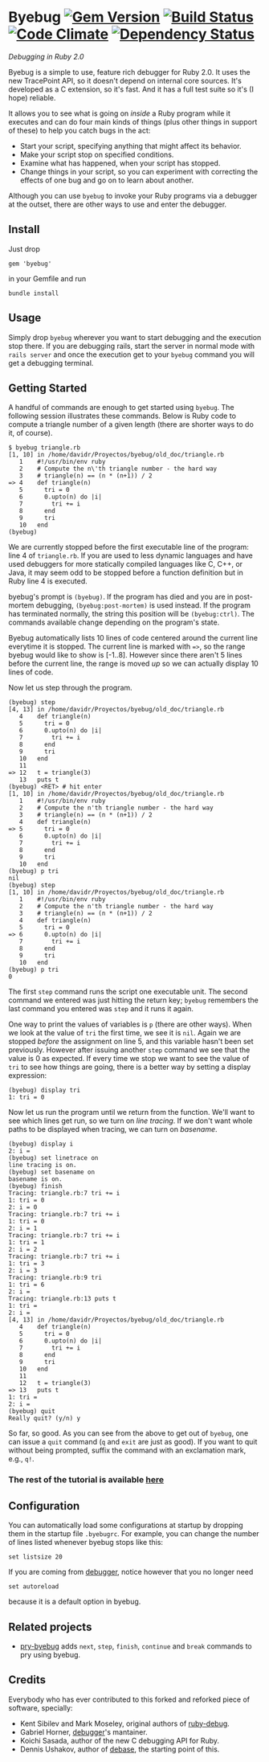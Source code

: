 # Byebug [![Gem Version](https://badge.fury.io/rb/byebug.png)](http://badge.fury.io/rb/byebug) [![Build Status](https://secure.travis-ci.org/deivid-rodriguez/byebug.png)](http://travis-ci.org/deivid-rodriguez/byebug) [![Code Climate](https://codeclimate.com/github/deivid-rodriguez/byebug.png)](https://codeclimate.com/github/deivid-rodriguez/byebug) [![Dependency Status](https://gemnasium.com/deivid-rodriguez/byebug.png)](https://gemnasium.com/deivid-rodriguez/byebug)

_Debugging in Ruby 2.0_

Byebug is a simple to use, feature rich debugger for Ruby 2.0. It uses the new
TracePoint API, so it doesn't depend on internal core sources. It's developed as
a C extension, so it's fast. And it has a full test suite so it's (I hope)
reliable.

It allows you to see what is going on _inside_ a Ruby program while it executes
and can do four main kinds of things (plus other things in support of these) to
help you catch bugs in the act:

* Start your script, specifying anything that might affect its behavior.
* Make your script stop on specified conditions.
* Examine what has happened, when your script has stopped.
* Change things in your script, so you can experiment with correcting the
effects of one bug and go on to learn about another.

Although you can use `byebug` to invoke your Ruby programs via a debugger at the
outset, there are other ways to use and enter the debugger.


## Install

Just drop

    gem 'byebug'

in your Gemfile and run

    bundle install


## Usage

Simply drop `byebug` wherever you want to start debugging and the execution
stop there. If you are debugging rails, start the server in normal mode with
`rails server` and once the execution get to your `byebug` command you will get
a debugging terminal.

## Getting Started

A handful of commands are enough to get started using `byebug`. The following
session illustrates these commands. Below is Ruby code to compute a triangle
number of a given length (there are shorter ways to do it, of course).

```
$ byebug triangle.rb
[1, 10] in /home/davidr/Proyectos/byebug/old_doc/triangle.rb
   1    #!/usr/bin/env ruby
   2    # Compute the n\'th triangle number - the hard way
   3    # triangle(n) == (n * (n+1)) / 2
=> 4    def triangle(n)
   5      tri = 0
   6      0.upto(n) do |i|
   7        tri += i
   8      end
   9      tri
   10   end
(byebug)
```

We are currently stopped before the first executable line of the program: line 4
of `triangle.rb`. If you are used to less dynamic languages and have used
debuggers for more statically compiled languages like C, C++, or Java, it may
seem odd to be stopped before a function definition but in Ruby line 4 is
executed.

byebug's prompt is `(byebug)`. If the program has died and you are in
post-mortem debugging, `(byebug:post-mortem)` is used instead. If the program
has terminated normally, the string this position will be `(byebug:ctrl)`. The
commands available change depending on the program's state.

Byebug automatically lists 10 lines of code centered around the current line
everytime it is stopped. The current line is marked with `=>`, so the range
byebug would like to show is [-1..8]. However since there aren't 5 lines before
the current line, the range is moved _up_ so we can actually display 10 lines
of code.

Now let us step through the program.

```
(byebug) step
[4, 13] in /home/davidr/Proyectos/byebug/old_doc/triangle.rb
   4    def triangle(n)
   5      tri = 0
   6      0.upto(n) do |i|
   7        tri += i
   8      end
   9      tri
   10   end
   11
=> 12   t = triangle(3)
   13   puts t
(byebug) <RET> # hit enter
[1, 10] in /home/davidr/Proyectos/byebug/old_doc/triangle.rb
   1    #!/usr/bin/env ruby
   2    # Compute the n'th triangle number - the hard way
   3    # triangle(n) == (n * (n+1)) / 2
   4    def triangle(n)
=> 5      tri = 0
   6      0.upto(n) do |i|
   7        tri += i
   8      end
   9      tri
   10   end
(byebug) p tri
nil
(byebug) step
[1, 10] in /home/davidr/Proyectos/byebug/old_doc/triangle.rb
   1    #!/usr/bin/env ruby
   2    # Compute the n'th triangle number - the hard way
   3    # triangle(n) == (n * (n+1)) / 2
   4    def triangle(n)
   5      tri = 0
=> 6      0.upto(n) do |i|
   7        tri += i
   8      end
   9      tri
   10   end
(byebug) p tri
0
```

The first `step` command runs the script one executable unit. The second command
we entered was just hitting the return key; `byebug` remembers the last command
you entered was `step` and it runs it again.

One way to print the values of variables is `p` (there are other ways). When we
look at the value of `tri` the first time, we see it is `nil`. Again we are
stopped _before_ the assignment on line 5, and this variable hasn't been set
previously. However after issuing another `step` command we see that the value
is 0 as expected. If every time we stop we want to see the value of `tri` to see
how things are going, there is a better way by setting a display expression:

```
(byebug) display tri
1: tri = 0
```

Now let us run the program until we return from the function. We'll want to see
which lines get run, so we turn on _line tracing_. If we don't want whole paths
to be displayed when tracing, we can turn on _basename_.

```
(byebug) display i
2: i =
(byebug) set linetrace on
line tracing is on.
(byebug) set basename on
basename is on.
(byebug) finish
Tracing: triangle.rb:7 tri += i
1: tri = 0
2: i = 0
Tracing: triangle.rb:7 tri += i
1: tri = 0
2: i = 1
Tracing: triangle.rb:7 tri += i
1: tri = 1
2: i = 2
Tracing: triangle.rb:7 tri += i
1: tri = 3
2: i = 3
Tracing: triangle.rb:9 tri
1: tri = 6
2: i =
Tracing: triangle.rb:13 puts t
1: tri =
2: i =
[4, 13] in /home/davidr/Proyectos/byebug/old_doc/triangle.rb
   4    def triangle(n)
   5      tri = 0
   6      0.upto(n) do |i|
   7        tri += i
   8      end
   9      tri
   10   end
   11
   12   t = triangle(3)
=> 13   puts t
1: tri =
2: i =
(byebug) quit
Really quit? (y/n) y
```

So far, so good. As you can see from the above to get out of `byebug`, one
can issue a `quit` command (`q` and `exit` are just as good). If you want to
quit without being prompted, suffix the command with an exclamation mark, e.g.,
`q!`.

### The rest of the tutorial is available [here]()

## Configuration

You can automatically load some configurations at startup by dropping them in
the startup file `.byebugrc`. For example, you can change the number of lines
listed whenever byebug stops like this:

    set listsize 20

If you are coming from [debugger](https://github.com/cldwalker/debugger), notice
however that you no longer need

    set autoreload

because it is a default option in byebug.


## Related projects

* [pry-byebug](https://github.com/deivid-rodriguez/pry-byebug) adds `next`,
  `step`, `finish`, `continue` and `break` commands to pry using byebug.


## Credits

Everybody who has ever contributed to this forked and reforked piece of
software, specially:

* Kent Sibilev and Mark Moseley, original authors of
[ruby-debug](https://github.com/mark-moseley/ruby-debug).
* Gabriel Horner, [debugger](https://github.com/cldwalker/debugger)'s mantainer.
* Koichi Sasada, author of the new C debugging API for Ruby.
* Dennis Ushakov, author of [debase](https://github.com/denofevil/debase), the
starting point of this.
